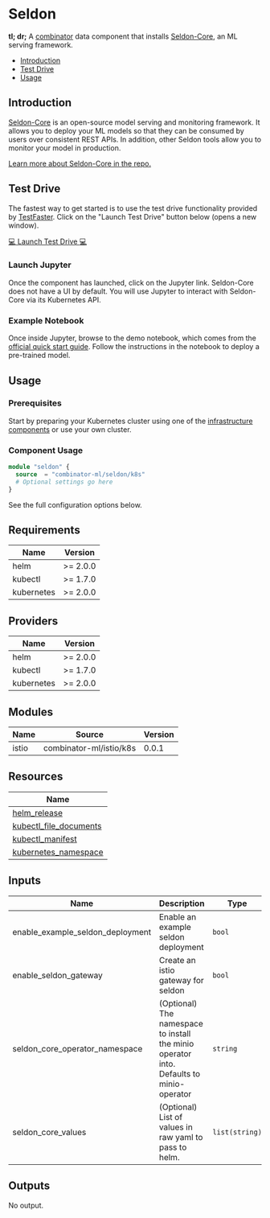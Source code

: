 # Seldon

**tl; dr;** A [combinator](https://combinator.ml) data component that installs [Seldon-Core](https://www.seldon.io/tech/products/core/), an ML serving framework.

- [Introduction](#introduction)
- [Test Drive](#test-drive)
- [Usage](#usage)

## Introduction

[Seldon-Core](https://www.seldon.io/tech/products/core/) is an open-source model serving and monitoring framework. It allows you to deploy your ML models so that they can be consumed by users over consistent REST APIs. In addition, other Seldon tools allow you to monitor your model in production.

 [Learn more about Seldon-Core in the repo.](https://github.com/SeldonIO/seldon-core)

## Test Drive

The fastest way to get started is to use the test drive functionality provided by [TestFaster](https://testfaster.ci). Click on the "Launch Test Drive" button below (opens a new window).

<a href="https://testfaster.ci/launch?embedded=true&amp;repo=https://github.com/combinator-ml/terraform-k8s-seldon&amp;file=examples/testfaster/.testfaster.yml" target="\_blank">:computer: Launch Test Drive :computer:</a>

### Launch Jupyter

Once the component has launched, click on the Jupyter link. Seldon-Core does not have a UI by default. You will use Jupyter to interact with Seldon-Core via its Kubernetes API.

### Example Notebook

Once inside Jupyter, browse to the demo notebook, which comes from the [official quick start guide](https://docs.seldon.io/projects/seldon-core/en/v1.1.0/workflow/quickstart.html). Follow the instructions in the notebook to deploy a pre-trained model.

## Usage

### Prerequisites

Start by preparing your Kubernetes cluster using one of the [infrastructure components](https://combinator.ml/infrastructure/introduction/) or use your own cluster.

### Component Usage

```terraform
module "seldon" {
  source  = "combinator-ml/seldon/k8s"
  # Optional settings go here
}
```

See the full configuration options below.

## Requirements

| Name | Version |
|------|---------|
| helm | >= 2.0.0 |
| kubectl | >= 1.7.0 |
| kubernetes | >= 2.0.0 |

## Providers

| Name | Version |
|------|---------|
| helm | >= 2.0.0 |
| kubectl | >= 1.7.0 |
| kubernetes | >= 2.0.0 |

## Modules

| Name | Source | Version |
|------|--------|---------|
| istio | combinator-ml/istio/k8s | 0.0.1 |

## Resources

| Name |
|------|
| [helm_release](https://registry.terraform.io/providers/hashicorp/helm/latest/docs/resources/release) |
| [kubectl_file_documents](https://registry.terraform.io/providers/gavinbunney/kubectl/latest/docs/data-sources/file_documents) |
| [kubectl_manifest](https://registry.terraform.io/providers/gavinbunney/kubectl/latest/docs/resources/manifest) |
| [kubernetes_namespace](https://registry.terraform.io/providers/hashicorp/kubernetes/latest/docs/resources/namespace) |

## Inputs

| Name | Description | Type | Default | Required |
|------|-------------|------|---------|:--------:|
| enable\_example\_seldon\_deployment | Enable an example seldon deployment | `bool` | `true` | no |
| enable\_seldon\_gateway | Create an istio gateway for seldon | `bool` | `true` | no |
| seldon\_core\_operator\_namespace | (Optional) The namespace to install the minio operator into. Defaults to minio-operator | `string` | `"seldon-system"` | no |
| seldon\_core\_values | (Optional) List of values in raw yaml to pass to helm. | `list(string)` | `[]` | no |

## Outputs

No output.
